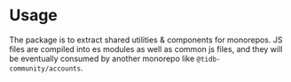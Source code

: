 # Usage

The package is to extract shared utilities & components for monorepos. JS files are compiled into es modules as well as common js files, and they will be eventually consumed by another monorepo like `@tidb-community/accounts`.

